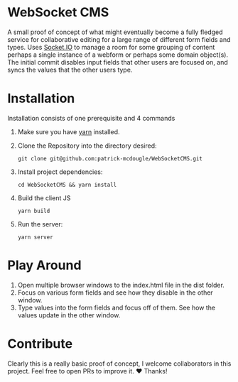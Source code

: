 # WebSocket CMS
A small proof of concept of what might eventually become a fully fledged service for collaborative editing for a large range of different form fields and types. Uses [Socket.IO](https://socket.io/) to manage a room for some grouping of content perhaps a single instance of a webform or perhaps some domain object(s). The initial commit disables input fields that other users are focused on, and syncs the values that the other users type.

# Installation
Installation consists of one prerequisite and 4 commands

1. Make sure you have [yarn](https://yarnpkg.com/en/) installed.
2. Clone the Repository into the directory desired:

    `git clone git@github.com:patrick-mcdougle/WebSocketCMS.git`
3. Install project dependencies:

    `cd WebSocketCMS && yarn install`
4. Build the client JS

    `yarn build`
5. Run the server:

    `yarn server`

# Play Around

1. Open multiple browser windows to the index.html file in the dist folder.
2. Focus on various form fields and see how they disable in the other window.
3. Type values into the form fields and focus off of them. See how the values update in the other window.

# Contribute

Clearly this is a really basic proof of concept, I welcome collaborators in this project. Feel free to open PRs to improve it. ♥ Thanks!
